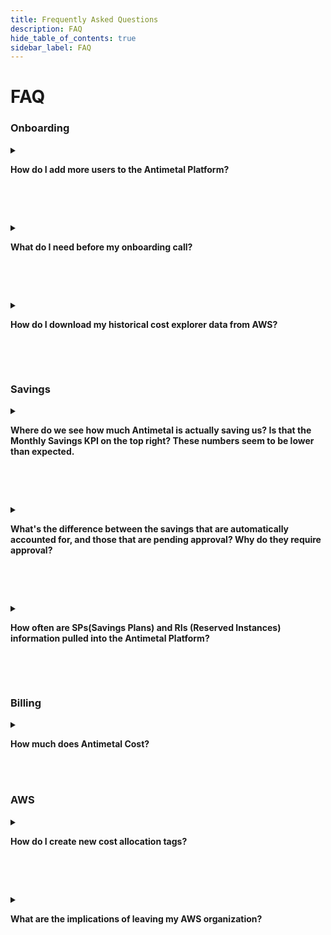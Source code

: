 ```yaml
---
title: Frequently Asked Questions
description: FAQ
hide_table_of_contents: true
sidebar_label: FAQ
---
```


# FAQ

### Onboarding

<details>
<summary>

**How do I add more users to the Antimetal Platform?**

</summary>

You can add more users to the Antimetal platform via the Members section, found under settings at the bottom left of the dashboard.  
Settings -> Members -> Enter User Email Address -> Select Permission -> Send Invite

:::info
Only Admins change budgets, approve savings, and acknowledge guardrail recommendations
:::

</details>

<br></br>

<details>
<summary>

**What do I need before my onboarding call?**

</summary>

Before your Antimetal onboarding call, we highly recommend you bring:

- [**Historical Cost Explorer data**](/onboarding/csv) (as far back as you want)
- Credit card or bank information (for monthly AWS invoices)
- Administrator access to the AWS account you want to onboard to the Antimetal organization

</details>

<br></br>

<details>
<summary>

**How do I download my historical cost explorer data from AWS?**

</summary>

For a step-by-step guide on how to download this information from AWS Cost Explorer, please follow [<u>**the guide here**</u>](/onboarding/csv.md).

</details>

<br></br>

### Savings

<details>
<summary>

**Where do we see how much Antimetal is actually saving us? Is that the Monthly Savings KPI on the top right? These numbers seem to be lower than expected.**

</summary>

Monthly savings are the unique savings generated by Antimetal (excludes any savings instruments you purchased or came in with when joining).

</details>

<br></br>

<details>
<summary>

**What's the difference between the savings that are automatically accounted for, and those that are pending approval? Why do they require approval?**

</summary>

We automatically approve savings plan recommendations (for Sagemaker and Compute since they are extremely flexible). We expose RI recommendations to you and filter the RI recs for ones that we feel are stable and good choices; however, you know your infrastructure better than us, so we require you to approve any recommendation before making those purchases.

</details>

<br></br>

<details>
<summary>

**How often are SPs(Savings Plans) and RIs (Reserved Instances) information pulled into the Antimetal Platform?**

</summary>

SP and RIs information are pulled daily into the platform.

</details>

<br></br>

### Billing

<details>
<summary>

**How much does Antimetal Cost?**

</summary>

Antimetal passes all savings back to our customers and is **free for most customers**. 

If your monthly bill is over $50k, we charge a scale subscription fee of $599 to cover the additional expenses we incur for storing and processing large volumes of granular cost data.  
</details>
<br></br>

### AWS

<details>
<summary>

**How do I create new cost allocation tags?**

</summary>

All tags that you apply to any resource become cost-allocation tags as soon as they are approved. After you create any new tags, Antimetal will approve these tags as cost allocation tags so you can view them in the cost explorer/CUR/etc.

</details>

<br></br>

<details>
<summary>

**What are the implications of leaving my AWS organization?**

</summary>

We do not create an “OrganizationAccountAccessRole” in your account when you join our organization, preventing us from getting admin access to any parts of your account. Any administrative changes would need to be explicitly accepted by you via a “handshake”. Read the [<u>**AWS documentation here**</u>](https://docs.aws.amazon.com/organizations/latest/userguide/orgs_manage_accounts_invites.html#:~:text=However%2C%20unlike%20created%20accounts%2C%20the%20OrganizationAccountAccessRole%20IAM%20role%20is%20not%20automatically%20created%20in%20the%20member%20account%20with%20permissions%20for%20the%20management%20account%20to%20assume.).

</details>
